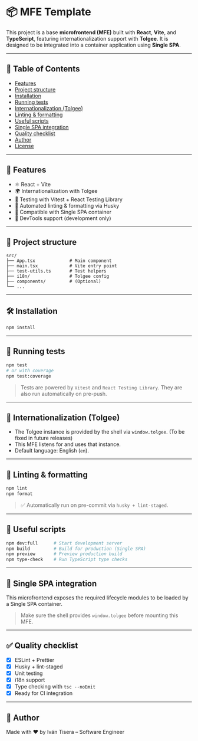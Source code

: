 # 📦 MFE Template

This project is a base **microfrontend (MFE)** built with **React**, **Vite**, and **TypeScript**, featuring internationalization support with **Tolgee**. It is designed to be integrated into a container application using **Single SPA**.

---

## 📑 Table of Contents

- [Features](#-features)
- [Project structure](#-project-structure)
- [Installation](#-installation)
- [Running tests](#-running-tests)
- [Internationalization (Tolgee)](#-internationalization-tolgee)
- [Linting & formatting](#-linting--formatting)
- [Useful scripts](#-useful-scripts)
- [Single SPA integration](#-single-spa-integration)
- [Quality checklist](#-quality-checklist)
- [Author](#-author)
- [License](#-license)

---

## 🚀 Features

- ⚛️ React + Vite
- 🌍 Internationalization with Tolgee
- 🧪 Testing with Vitest + React Testing Library
- 🎨 Automated linting & formatting via Husky
- 🧩 Compatible with Single SPA container
- 🧰 DevTools support (development only)

---

## 📁 Project structure

```
src/
├── App.tsx             # Main component
├── main.tsx            # Vite entry point
├── test-utils.ts       # Test helpers
├── i18n/               # Tolgee config
├── components/         # (Optional)
└── ...
```

---

## 🛠️ Installation

```bash
npm install
```

---

## 🧪 Running tests

```bash
npm test
# or with coverage
npm test:coverage
```

> Tests are powered by `Vitest` and `React Testing Library`. They are also run automatically on pre-push.

---

## 💬 Internationalization (Tolgee)

- The Tolgee instance is provided by the shell via `window.tolgee`. (To be fixed in future releases)
- This MFE listens for and uses that instance.
- Default language: English (`en`).

---

## 🧹 Linting & formatting

```bash
npm lint
npm format
```

> ✅ Automatically run on pre-commit via `husky + lint-staged`.

---

## 📜 Useful scripts

```bash
npm dev:full      # Start development server
npm build         # Build for production (Single SPA)
npm preview       # Preview production build
npm type-check    # Run TypeScript type checks
```

---

## 🧩 Single SPA integration

This microfrontend exposes the required lifecycle modules to be loaded by a Single SPA container.

> Make sure the shell provides `window.tolgee` before mounting this MFE.

---

## ✅ Quality checklist

- [x] ESLint + Prettier
- [x] Husky + lint-staged
- [x] Unit testing
- [x] i18n support
- [x] Type checking with `tsc --noEmit`
- [x] Ready for CI integration

---

## 👤 Author

Made with ❤️ by Iván Tisera – Software Engineer
